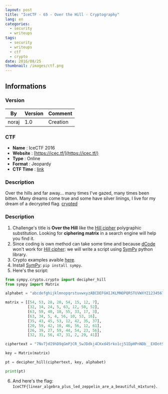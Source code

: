 ```yaml
---
layout: post
title: "IceCTF - 65 - Over the Hill - Cryptography"
lang: en
categories:
  - security
  - writeups
tags:
  - security
  - writeups
  - ctf
  - crypto
date: 2016/08/25
thumbnail: /images/ctf.png
---
```

## Informations

### Version

| By    | Version | Comment
| ---   | ---     | ---
| noraj | 1.0     | Creation

### CTF

- **Name** : IceCTF 2016
- **Website** : [https://icec.tf/](https://icec.tf/)
- **Type** : Online
- **Format** : Jeopardy
- **CTF Time** : [link](https://ctftime.org/event/319)

### Description

Over the hills and far away... many times I've gazed, many times been bitten. Many dreams come true and some have silver linings, I live for my dream of a decrypted flag. [crypted](https://play.icec.tf/problem-static/crypted_f882bf357c6893d7efcb02cee40f95145a48191bd4ab0fa6a8bf4fedbb69db72)

### Description

1. Challenge's title is **Over the Hill** like the [Hill cipher][wikipedia] polygraphic substitution. Looking for **ciphering matrix** in a search engine will help you find it.
2. Since coding is own method can take some time and because [dCode][dcode] won't work for [Hill cipher][wikipedia]: we will write a script using [SymPy][sympy] python library.
3. Crypto examples avaible [here][crypto].
4. Install [SymPy][sympy]: `pip install sympy`.
5. Here's the script:
```python
from sympy.crypto.crypto import decipher_hill
from sympy import Matrix

alphabet = "abcdefghijklmnopqrstuvwxyzABCDEFGHIJKLMNOPQRSTUVWXYZ123456789_{}"

matrix = [[54, 53, 28, 20, 54, 15, 12, 7],
          [32, 14, 24, 5, 63, 12, 50, 52],
          [63, 59, 40, 18, 55, 33, 17, 3],
          [63, 34, 5, 4, 56, 10, 53, 16],
          [35, 43, 45, 53, 12, 42, 35, 37],
          [20, 59, 42, 10, 46, 56, 12, 61],
          [26, 39, 27, 59, 44, 54, 23, 56],
          [32, 31, 56, 47, 31, 2, 29, 41]]

ciphertext = "7Nv7}dI9hD9qGmP}CR_5wJDdkj4CKxd45rko1cj51DpHPnNDb__EXDotSRCP8ZCQ"

key = Matrix(matrix)

pt = decipher_hill(ciphertext, key, alphabet)

print(pt)
```
6. And here's the flag: `IceCTF{linear_algebra_plus_led_zeppelin_are_a_beautiful_m1xture}`.

[wikipedia]:https://en.wikipedia.org/wiki/Hill_cipher
[dcode]:http://www.dcode.fr/hill-cipher
[sympy]:http://docs.sympy.org/latest/index.html
[crypto]:http://docs.sympy.org/dev/modules/crypto.html
